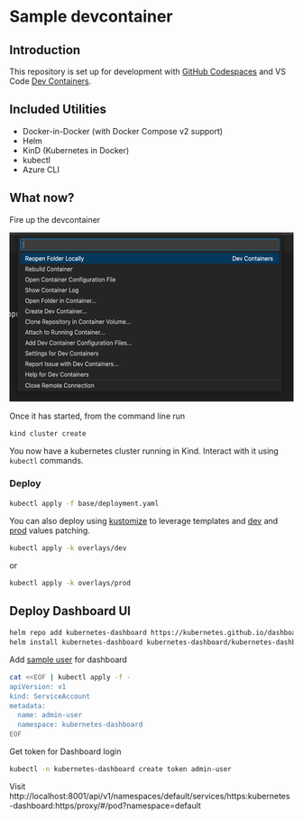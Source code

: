 # Sample devcontainer

## Introduction

This repository is set up for development with [GitHub Codespaces](https://docs.github.com/en/codespaces/setting-up-your-project-for-codespaces/introduction-to-dev-containers) and VS Code [Dev Containers](https://code.visualstudio.com/docs/remote/containers).


## Included Utilities

- Docker-in-Docker (with Docker Compose v2 support)
- Helm
- KinD (Kubernetes in Docker)
- kubectl
- Azure CLI

## What now?
Fire up the devcontainer

<img src="./media/devcontainer.png" height="300" />

Once it has started, from the command line run

```bash
kind cluster create
```

You now have a kubernetes cluster running in Kind. Interact with it using `kubectl` commands.

### Deploy

```bash
kubectl apply -f base/deployment.yaml
```

You can also deploy using [kustomize](https://kustomize.io/) to leverage templates and [dev](./overlays/dev/increase_replicas.yaml) and [prod](./overlays/prod/increase_replicas.yaml) values patching.

```bash
kubectl apply -k overlays/dev
```
or

```bash
kubectl apply -k overlays/prod
```


## Deploy Dashboard UI

```bash
helm repo add kubernetes-dashboard https://kubernetes.github.io/dashboard/
helm install kubernetes-dashboard kubernetes-dashboard/kubernetes-dashboard
```

Add [sample user](https://github.com/kubernetes/dashboard/blob/master/docs/user/access-control/creating-sample-user.md) for dashboard

```bash
cat <<EOF | kubectl apply -f -
apiVersion: v1
kind: ServiceAccount
metadata:
  name: admin-user
  namespace: kubernetes-dashboard
EOF
```

Get token for Dashboard login

```bash
kubectl -n kubernetes-dashboard create token admin-user
```

Visit http://localhost:8001/api/v1/namespaces/default/services/https:kubernetes-dashboard:https/proxy/#/pod?namespace=default